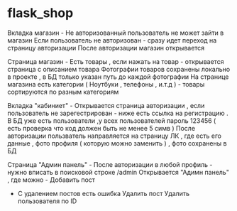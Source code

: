 # flask_shop
Вкладка магазин -
Не авторизованный пользователь не может зайти в магазин
Если пользователь не авторизован - сразу идет переход на страницу авторизации
После авторизации магазин открывается

Страница магазин -
Есть товары , если нажать на товар - открывается страница с описанием товара
Фотографии товаров сохранены локально в проекте , в БД только указан путь до каждой фотографии
На странице магазина есть категории ( Ноутбуки , телефоны , и.т.д ) - товары сортируются по разным категориям

Вкладка "кабиниет" -
Открывается страница авторизации , если пользователь не зарегестрирован - ниже есть ссылка на регистрацию .
В БД уже есть пользователи ,у всех пользователей пароль 123456 ( есть проверка что код должен быть не менее 5 симв )
После авторизации пользватель направляется на страницу ЛК , где есть его данные , фото профиля ( которую можно заменить ) , фото сохранены в БД

Страница "Админ панель" -
После авторизации в любой профиль - нужно вписать в поисковой строке /admin
Открывается "Адимн панель" , где можно -
Добавить пост

- С удалением постов есть ошибка
Удалить пост
Удалить пользователя по ID


